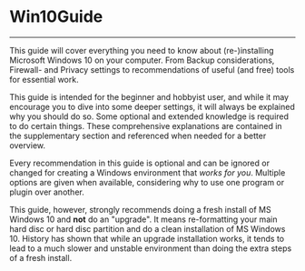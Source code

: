 # Win10Guide

* * *

This guide will cover everything you need to know about (re-)installing Microsoft Windows 10 on your computer. From Backup considerations, Firewall- and Privacy settings to recommendations of useful (and free) tools for essential work.

This guide is intended for the beginner and hobbyist user, and while it may encourage you to dive into some deeper settings, it will always be explained why you should do so. Some optional and extended knowledge is required to do certain things. These comprehensive explanations are contained in the supplementary section and referenced when needed for a better overview.

Every recommendation in this guide is optional and can be ignored or changed for creating a Windows environment that *works for you*. Multiple options are given when available, considering why to use one program or plugin over another.

This guide, however, strongly recommends doing a fresh install of MS Windows 10 and **not** do an "upgrade". It means re-formatting your main hard disc or hard disc partition and do a clean installation of MS Windows 10. History has shown that while an upgrade installation works, it tends to lead to a much slower and unstable environment than doing the extra steps of a fresh install.
